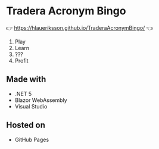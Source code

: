 # Tradera Acronym Bingo

:point_right:
https://hlaueriksson.github.io/TraderaAcronymBingo/
:point_left:

1. Play
2. Learn
3. ???
4. Profit

## Made with

* .NET 5
* Blazor WebAssembly
* Visual Studio

## Hosted on

* GitHub Pages
